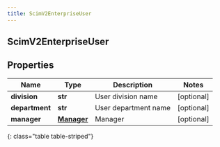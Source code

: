 ```yaml
---
title: ScimV2EnterpriseUser
---
```

## ScimV2EnterpriseUser

## Properties

|Name | Type | Description | Notes|
|------------ | ------------- | ------------- | -------------|
| **division** | **str** | User division name | [optional] |
| **department** | **str** | User department name | [optional] |
| **manager** | [**Manager**](Manager.html) | Manager | [optional] |
{: class="table table-striped"}


